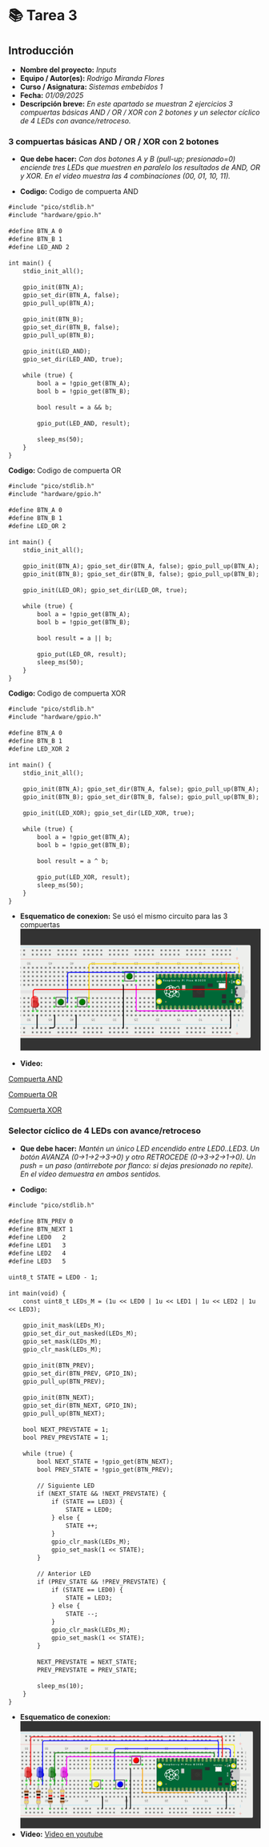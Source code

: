 # 📚 **Tarea 3**

## **Introducción**

- **Nombre del proyecto:** _Inputs_  
- **Equipo / Autor(es):** _Rodrigo Miranda Flores_  
- **Curso / Asignatura:** _Sistemas embebidos 1_  
- **Fecha:** _01/09/2025_  
- **Descripción breve:** _En este apartado se muestran  2 ejercicios 3 compuertas básicas AND / OR / XOR con 2 botones y un selector cíclico de 4 LEDs con avance/retroceso._
### **3 compuertas básicas AND / OR / XOR con 2 botones**

- **Que debe hacer:**
_Con dos botones A y B (pull-up; presionado=0) enciende tres LEDs que muestren en paralelo los resultados de AND, OR y XOR. En el video muestra las 4 combinaciones (00, 01, 10, 11)._

- **Codigo:**
Codigo de compuerta AND
```
#include "pico/stdlib.h"
#include "hardware/gpio.h"
 
#define BTN_A 0
#define BTN_B 1
#define LED_AND 2
 
int main() {
    stdio_init_all();
 
    gpio_init(BTN_A);
    gpio_set_dir(BTN_A, false);
    gpio_pull_up(BTN_A);
 
    gpio_init(BTN_B);
    gpio_set_dir(BTN_B, false);
    gpio_pull_up(BTN_B);
 
    gpio_init(LED_AND);
    gpio_set_dir(LED_AND, true);
 
    while (true) {
        bool a = !gpio_get(BTN_A);
        bool b = !gpio_get(BTN_B);
 
        bool result = a && b;
 
        gpio_put(LED_AND, result);
 
        sleep_ms(50);
    }
}
```

**Codigo:**
Codigo de compuerta OR
```
#include "pico/stdlib.h"
#include "hardware/gpio.h"
 
#define BTN_A 0
#define BTN_B 1
#define LED_OR 2
 
int main() {
    stdio_init_all();
 
    gpio_init(BTN_A); gpio_set_dir(BTN_A, false); gpio_pull_up(BTN_A);
    gpio_init(BTN_B); gpio_set_dir(BTN_B, false); gpio_pull_up(BTN_B);
 
    gpio_init(LED_OR); gpio_set_dir(LED_OR, true);
 
    while (true) {
        bool a = !gpio_get(BTN_A);
        bool b = !gpio_get(BTN_B);
 
        bool result = a || b;
 
        gpio_put(LED_OR, result);
        sleep_ms(50);
    }
}
```
**Codigo:**
Codigo de compuerta XOR
```
#include "pico/stdlib.h"
#include "hardware/gpio.h"
 
#define BTN_A 0
#define BTN_B 1
#define LED_XOR 2
 
int main() {
    stdio_init_all();
 
    gpio_init(BTN_A); gpio_set_dir(BTN_A, false); gpio_pull_up(BTN_A);
    gpio_init(BTN_B); gpio_set_dir(BTN_B, false); gpio_pull_up(BTN_B);
 
    gpio_init(LED_XOR); gpio_set_dir(LED_XOR, true);
 
    while (true) {
        bool a = !gpio_get(BTN_A);
        bool b = !gpio_get(BTN_B);
 
        bool result = a ^ b;
 
        gpio_put(LED_XOR, result);
        sleep_ms(50);
    }
}
```
- **Esquematico de conexion:** Se usó el mismo circuito para las 3 compuertas
![Esquema de conexión](T3E1.png)

- **Video:**

[Compuerta AND](https://youtube.com/shorts/Al4uy3-YmbE?feature=share)

[Compuerta OR](https://youtube.com/shorts/1P4SH7KxhFU)

[Compuerta XOR](https://youtube.com/shorts/eoCzc6YgBfI)

### **Selector cíclico de 4 LEDs con avance/retroceso**

- **Que debe hacer:**
_Mantén un único LED encendido entre LED0..LED3. Un botón AVANZA (0→1→2→3→0) y otro RETROCEDE (0→3→2→1→0). Un push = un paso (antirrebote por flanco: si dejas presionado no repite). En el video demuestra en ambos sentidos._

- **Codigo:**
```
#include "pico/stdlib.h"
 
#define BTN_PREV 0      
#define BTN_NEXT 1    
#define LED0   2
#define LED1   3
#define LED2   4
#define LED3   5
 
uint8_t STATE = LED0 - 1;
 
int main(void) {
    const uint8_t LEDs_M = (1u << LED0 | 1u << LED1 | 1u << LED2 | 1u << LED3);
 
    gpio_init_mask(LEDs_M);
    gpio_set_dir_out_masked(LEDs_M);
    gpio_set_mask(LEDs_M);   
    gpio_clr_mask(LEDs_M);
 
    gpio_init(BTN_PREV);
    gpio_set_dir(BTN_PREV, GPIO_IN);
    gpio_pull_up(BTN_PREV);
 
    gpio_init(BTN_NEXT);
    gpio_set_dir(BTN_NEXT, GPIO_IN);
    gpio_pull_up(BTN_NEXT);
 
    bool NEXT_PREVSTATE = 1;
    bool PREV_PREVSTATE = 1;
 
    while (true) {
        bool NEXT_STATE = !gpio_get(BTN_NEXT);
        bool PREV_STATE = !gpio_get(BTN_PREV);
 
        // Siguiente LED
        if (NEXT_STATE && !NEXT_PREVSTATE) {
            if (STATE == LED3) {
                STATE = LED0;
            } else {
                STATE ++;
            }
            gpio_clr_mask(LEDs_M);                
            gpio_set_mask(1 << STATE);              
        }
 
        // Anterior LED
        if (PREV_STATE && !PREV_PREVSTATE) {
            if (STATE == LED0) {
                STATE = LED3;
            } else {
                STATE --;
            }
            gpio_clr_mask(LEDs_M);                
            gpio_set_mask(1 << STATE);              
        }
 
        NEXT_PREVSTATE = NEXT_STATE;
        PREV_PREVSTATE = PREV_STATE;
 
        sleep_ms(10);
    }
}
```

- **Esquematico de conexion:**
![Esquema de conexión](T3E2.png)
- **Video:**
[Video en youtube](https://youtube.com/shorts/-E7wB8Z-OBw)
